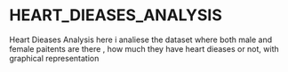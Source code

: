 # HEART_DIEASES_ANALYSIS
Heart Dieases Analysis
here i analiese the dataset where both male and female paitents are there , how much they have heart dieases or not, with graphical representation
